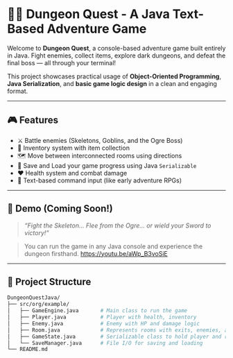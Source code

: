 # 🧙‍♂️ Dungeon Quest - A Java Text-Based Adventure Game

Welcome to **Dungeon Quest**, a console-based adventure game built entirely in Java. Fight enemies, collect items, explore dark dungeons, and defeat the final boss — all through your terminal!

This project showcases practical usage of **Object-Oriented Programming**, **Java Serialization**, and **basic game logic design** in a clean and engaging format.

---

## 🎮 Features

- ⚔️ Battle enemies (Skeletons, Goblins, and the Ogre Boss)
- 🎒 Inventory system with item collection
- 🗺️ Move between interconnected rooms using directions
- 💾 Save and Load your game progress using Java `Serializable`
- ❤️ Health system and combat damage
- 📜 Text-based command input (like early adventure RPGs)

---

## 📸 Demo (Coming Soon!)

> *“Fight the Skeleton… Flee from the Ogre… or wield your Sword to victory!”*

> You can run the game in any Java console and experience the dungeon firsthand.
> https://youtu.be/aWp_B3voSiE

---

## 📁 Project Structure

```bash
DungeonQuestJava/
├── src/org/example/
│   ├── GameEngine.java       # Main class to run the game
│   ├── Player.java           # Player with health, inventory
│   ├── Enemy.java            # Enemy with HP and damage logic
│   ├── Room.java             # Represents rooms with exits, enemies, and items
│   ├── GameState.java        # Serializable class to hold player and room info
│   └── SaveManager.java      # File I/O for saving and loading
└── README.md
